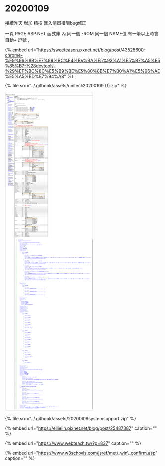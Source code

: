 # 20200109

接續昨天 增加 精技 匯入清單權限bug修正

一頁 PAGE ASP.NET 函式庫 內 同一個 FROM 同一個 NAME值 有一筆以上時會自動+ 逗號 ,

{% embed url="https://sweeteason.pixnet.net/blog/post/43525600-chrome-%E9%96%8B%E7%99%BC%E4%BA%BA%E5%93%A1%E5%B7%A5%E5%85%B7-%28devtools-%29%EF%BC%8C%E5%B9%BE%E5%80%8B%E7%B0%A1%E5%96%AE%E5%A5%BD%E7%94%A8" %}



{% file src="../.gitbook/assets/unitech20200109 \(1\).zip" %}

![](../.gitbook/assets/fireshot-capture-018-liang-xing-app-api-shuo-ming-app.eclife.com.tw.png)

{% file src="../.gitbook/assets/20200109systemsupport.zip" %}

{% embed url="https://ellielin.pixnet.net/blog/post/25487387" caption="" %}

{% embed url="https://www.webteach.tw/?p=837" caption="" %}

{% embed url="https://www.w3schools.com/jsref/met\_win\_confirm.asp" caption="" %}

